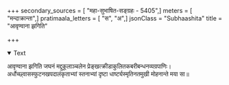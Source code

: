 +++
secondary_sources = [ "महा-सुभाषित-सङ्ग्रहः - 5405",]
meters = [ "मन्दाक्रान्ता",]
pratimaala_letters = [ "स", "अ",]
jsonClass = "Subhaashita"
title = "आवृण्वाना झगिति"

+++

<details open><summary>Text</summary>

आवृण्वाना झगिति जघनं मद्दुकूलाञ्चलेन प्रेङ्खत्क्रीडाकुलितकबरीबन्धनव्यग्रपाणिः।  
अर्धोच्छ्वासस्फुटनखपदालंकृताभ्यां स्तनाभ्यां दृष्टा धार्ष्ट्यस्मृतिनतमुखी मोहनान्ते मया सा॥
</details>
